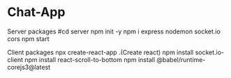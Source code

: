 # Chat-App
Server packages
#cd server
npm init -y
npm i express nodemon socket.io cors
npm start

Client packages
npx create-react-app .(Create react)
npm install socket.io-client
npm install react-scroll-to-bottom
npm install @babel/runtime-corejs3@latest


